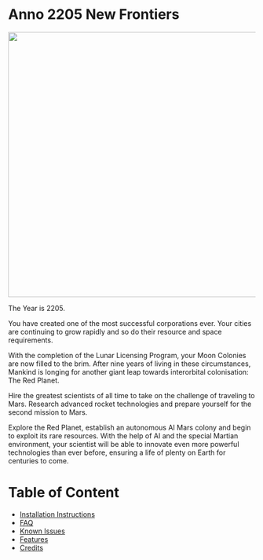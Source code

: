 # Anno 2205 New Frontiers

<img src='/_media/Anno2205NewFrontiersCover.jpg' height="540"></img>

The Year is 2205.

You have created one of the most successful corporations ever. Your cities are continuing to grow rapidly and so do their resource and space requirements.

With the completion of the Lunar Licensing Program, your Moon Colonies are now filled to the brim.
After nine years of living in these circumstances, Mankind is longing for another giant leap towards interorbital colonisation: The Red Planet.

Hire the greatest scientists of all time to take on the challenge of traveling to Mars. Research advanced rocket technologies and prepare yourself for the second mission to Mars.

Explore the Red Planet, establish an autonomous AI Mars colony and begin to exploit its rare resources. With the help of AI and the special Martian environment, your scientist will be able to innovate even more powerful technologies than ever before, ensuring a life of plenty on Earth for centuries to come.

# Table of Content

- [Installation Instructions](/en/Anno2205/InstallationInstructions.md)
- [FAQ](/en/Anno2205/FAQ.md)
- [Known Issues](/en/Anno2205/KnownIssues.md)
- [Features](/en/Anno2205/Features.md)
- [Credits](/en/Anno2205/Credits.md)